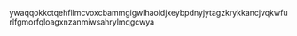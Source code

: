 ywaqqokkctqehfllmcvoxcbammgigwlhaoidjxeybpdnyjytagzkrykkancjvqkwfurlfgmorfqloagxnzanmiwsahrylmqgcwya